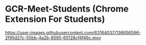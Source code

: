 # GCR-Meet-Students (Chrome Extension For Students)



https://user-images.githubusercontent.com/63164037/136656596-2f95d27c-55bb-4a2b-8595-65128cf4f46c.mov


